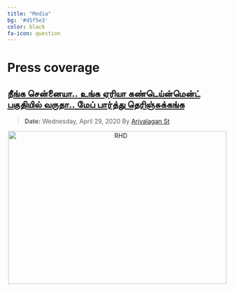 ```yaml
---
title: "Media"
bg: '#d5f5e3'
color: black
fa-icon: question
---
```

# Press coverage

## [நீங்க சென்னையா.. உங்க ஏரியா கண்டெய்ன்மென்ட் பகுதியில் வருதா.. மேப் பார்த்து தெரிஞ்சுக்கங்க](https://tamil.oneindia.com/news/chennai/chennai-containment-zones-list-of-containment-zones-and-streets-in-chennai-via-google-maps-384012.html)
> **Date:** Wednesday, April 29, 2020 By [Arivalagan St](https://tamil.oneindia.com/authors/arivalagan.html)

<p style="text-align: center"><a href='https://tamil.oneindia.com/news/chennai/chennai-containment-zones-list-of-containment-zones-and-streets-in-chennai-via-google-maps-384012.html?utm_source=article&utm_medium=telegram-button&utm_campaign=article-telegram' target='_blank'><img width="500" height="350" src='https://tamil.oneindia.com/images/tamil-oneindia-logo.svg' border='0' alt='RHD'/></a></p> 

